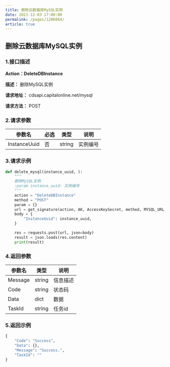 ```yaml
---
title: 删除云数据库MySQL实例
date: 2021-12-03 17:00:00
permalink: /pages/1206064/
article: true
---
```


## 删除云数据库MySQL实例

### 1.接口描述

**Action：DeleteDBInstance**

**描述：** 删除MySQL实例

**请求地址：** cdsapi.capitalonline.net/mysql

**请求方法：** POST

### 2.请求参数

| 参数名       | 必选 | 类型   | 说明     |
| ------------ | ---- | ------ | -------- |
| InstanceUuid | 否   | string | 实例编号 |

### 3.请求示例

```python
def delete_mysql(instance_uuid, ):
    """
    删除MySQL实例
    :param instance_uuid: 实例编号
    """
    action = "DeleteDBInstance"
    method = "POST"
    param = {}
    url = get_signature(action, AK, AccessKeySecret, method, MYSQL_URL, param=param)
    body = {
        "InstanceUuid": instance_uuid,
    }

    res = requests.post(url, json=body)
    result = json.loads(res.content)
    print(result)
```

### 4.返回参数

| 参数名  | 类型   | 说明     |
| ------- | ------ | -------- |
| Message | string | 信息描述 |
| Code    | string | 状态码   |
| Data    | dict   | 数据     |
| TaskId  | string | 任务id   |

### 5.返回示例

```python
{
    "Code": "Success",
    "Data": {},
    "Message": "Success.",
    "TaskId": ""
}
```

